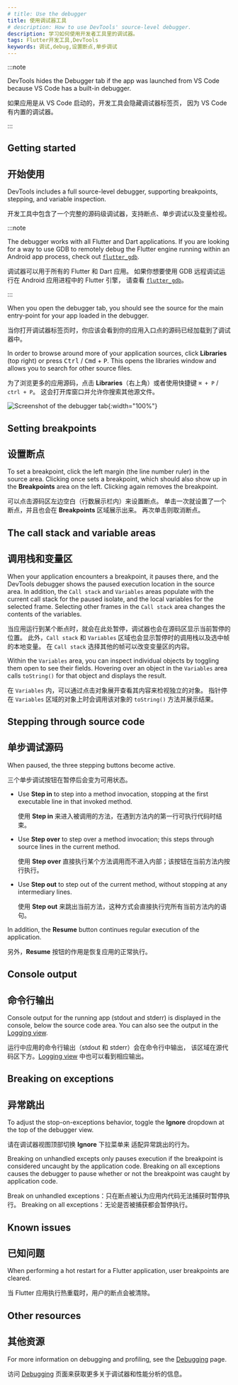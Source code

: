 ```yaml
---
# title: Use the debugger
title: 使用调试器工具
# description: How to use DevTools' source-level debugger.
description: 学习如何使用开发者工具里的调试器。
tags: Flutter开发工具,DevTools
keywords: 调试,debug,设置断点,单步调试
---
```


:::note

DevTools hides the Debugger tab if the app was launched
from VS Code because VS Code has a built-in debugger.

如果应用是从 VS Code 启动的，开发工具会隐藏调试器标签页，
因为 VS Code 有内置的调试器。

:::

## Getting started

## 开始使用

DevTools includes a full source-level debugger,
supporting breakpoints, stepping, and variable inspection.

开发工具中包含了一个完整的源码级调试器，支持断点、单步调试以及变量检视。

:::note

The debugger works with all Flutter and Dart applications.
If you are looking for a way to use GDB to remotely debug the
Flutter engine running within an Android app process,
check out [`flutter_gdb`][].

调试器可以用于所有的 Flutter 和 Dart 应用。
如果你想要使用 GDB 远程调试运行在 Android 应用进程中的 Flutter 引擎，
请查看 [`flutter_gdb`][]。

:::

[`flutter_gdb`]: {{site.repo.engine}}/blob/main/sky/tools/flutter_gdb

When you open the debugger tab, you should see the source for the main
entry-point for your app loaded in the debugger.

当你打开调试器标签页时，你应该会看到你的应用入口点的源码已经加载到了调试器中。

In order to browse around more of your application sources, click **Libraries**
(top right) or press <kbd>Ctrl</kbd> / <kbd>Cmd</kbd> + <kbd>P</kbd>.
This opens the libraries window and allows you
to search for other source files.

为了浏览更多的应用源码，点击 **Libraries**（右上角）或者使用快捷键 `⌘ + P` / `ctrl + P`。
这会打开库窗口并允许你搜索其他源文件。

![Screenshot of the debugger tab](/assets/images/docs/tools/devtools/debugger_screenshot.png){:width="100%"}

## Setting breakpoints

## 设置断点

To set a breakpoint, click the left margin (the line number ruler)
in the source area. Clicking once sets a breakpoint, which should
also show up in the **Breakpoints** area on the left. Clicking
again removes the breakpoint.

可以点击源码区左边空白（行数展示栏内）来设置断点。
单击一次就设置了一个断点，并且也会在 **Breakpoints** 区域展示出来。
再次单击则取消断点。

## The call stack and variable areas

## 调用栈和变量区

When your application encounters a breakpoint, it pauses there,
and the DevTools debugger shows the paused execution location
in the source area. In addition, the `Call stack` and `Variables`
areas populate with the current call stack for the paused isolate,
and the local variables for the selected frame. Selecting other
frames in the `Call stack` area changes the contents of the variables.

当应用运行到某个断点时，就会在此处暂停，调试器也会在源码区显示当前暂停的位置。
此外，`Call stack` 和 `Variables` 区域也会显示暂停时的调用栈以及选中帧的本地变量。
在 `Call stack` 选择其他的帧可以改变变量区的内容。

Within the `Variables` area, you can inspect individual objects by
toggling them open to see their fields. Hovering over an object
in the `Variables` area calls `toString()` for that object and
displays the result.

在 `Variables` 内，可以通过点击对象展开查看其内容来检视独立的对象。
指针停在 `Variables` 区域的对象上时会调用该对象的 `toString()` 方法并展示结果。

## Stepping through source code

## 单步调试源码

When paused, the three stepping buttons become active.

三个单步调试按钮在暂停后会变为可用状态。

* Use **Step in** to step into a method invocation, stopping at
  the first executable line in that invoked method.
  
  使用 **Step in** 来进入被调用的方法，在遇到方法内的第一行可执行代码时结束。

* Use **Step over** to step over a method invocation;
  this steps through source lines in the current method.
  
  使用 **Step over** 直接执行某个方法调用而不进入内部；该按钮在当前方法内按行执行。
  
* Use **Step out** to step out of the current method,
  without stopping at any intermediary lines.
  
  使用 **Step out** 来跳出当前方法，这种方式会直接执行完所有当前方法内的语句。

In addition, the **Resume** button continues regular
execution of the application.

另外，**Resume** 按钮的作用是恢复应用的正常执行。

## Console output

## 命令行输出

Console output for the running app (stdout and stderr) is 
displayed in the console, below the source code area.
You can also see the output in the [Logging view][].

运行中应用的命令行输出（stdout 和 stderr）会在命令行中输出，
该区域在源代码区下方。[Logging view][] 中也可以看到相应输出。

## Breaking on exceptions

## 异常跳出

To adjust the stop-on-exceptions behavior, toggle the
**Ignore** dropdown at the top of the debugger view.

请在调试器视图顶部切换 **Ignore** 下拉菜单来
适配异常跳出的行为。

Breaking on unhandled excepts only pauses execution if the
breakpoint is considered uncaught by the application code.
Breaking on all exceptions causes the debugger to pause
whether or not the breakpoint was caught by application code.

Break on unhandled exceptions：只在断点被认为应用内代码无法捕获时暂停执行。
Breaking on all exceptions：无论是否被捕获都会暂停执行。

## Known issues

## 已知问题

When performing a hot restart for a Flutter application,
user breakpoints are cleared.

当 Flutter 应用执行热重载时，用户的断点会被清除。

[Logging view]: /tools/devtools/logging

## Other resources

## 其他资源

For more information on debugging and profiling, see the
[Debugging][] page.

访问 [Debugging][] 页面来获取更多关于调试器和性能分析的信息。

[Debugging]: /testing/debugging
